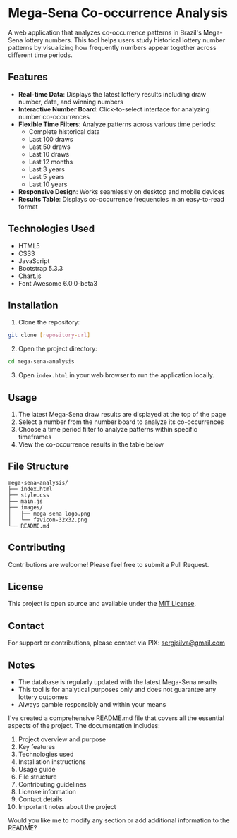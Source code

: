 # Mega-Sena Co-occurrence Analysis

A web application that analyzes co-occurrence patterns in Brazil's Mega-Sena lottery numbers. This tool helps users study historical lottery number patterns by visualizing how frequently numbers appear together across different time periods.

## Features

- **Real-time Data**: Displays the latest lottery results including draw number, date, and winning numbers
- **Interactive Number Board**: Click-to-select interface for analyzing number co-occurrences
- **Flexible Time Filters**: Analyze patterns across various time periods:
  - Complete historical data
  - Last 100 draws
  - Last 50 draws
  - Last 10 draws
  - Last 12 months
  - Last 3 years
  - Last 5 years
  - Last 10 years
- **Responsive Design**: Works seamlessly on desktop and mobile devices
- **Results Table**: Displays co-occurrence frequencies in an easy-to-read format

## Technologies Used

- HTML5
- CSS3
- JavaScript
- Bootstrap 5.3.3
- Chart.js
- Font Awesome 6.0.0-beta3

## Installation

1. Clone the repository:

```bash
git clone [repository-url]
```

2. Open the project directory:

```bash
cd mega-sena-analysis
```

3. Open `index.html` in your web browser to run the application locally.

## Usage

1. The latest Mega-Sena draw results are displayed at the top of the page
2. Select a number from the number board to analyze its co-occurrences
3. Choose a time period filter to analyze patterns within specific timeframes
4. View the co-occurrence results in the table below

## File Structure

```
mega-sena-analysis/
├── index.html
├── style.css
├── main.js
├── images/
│   ├── mega-sena-logo.png
│   └── favicon-32x32.png
└── README.md
```

## Contributing

Contributions are welcome! Please feel free to submit a Pull Request.

## License

This project is open source and available under the [MIT License](LICENSE).

## Contact

For support or contributions, please contact via PIX: sergjsilva@gmail.com

## Notes

- The database is regularly updated with the latest Mega-Sena results
- This tool is for analytical purposes only and does not guarantee any lottery outcomes
- Always gamble responsibly and within your means

I've created a comprehensive README.md file that covers all the essential aspects of the project. The documentation includes:

1. Project overview and purpose
2. Key features
3. Technologies used
4. Installation instructions
5. Usage guide
6. File structure
7. Contributing guidelines
8. License information
9. Contact details
10. Important notes about the project

Would you like me to modify any section or add additional information to the README?

